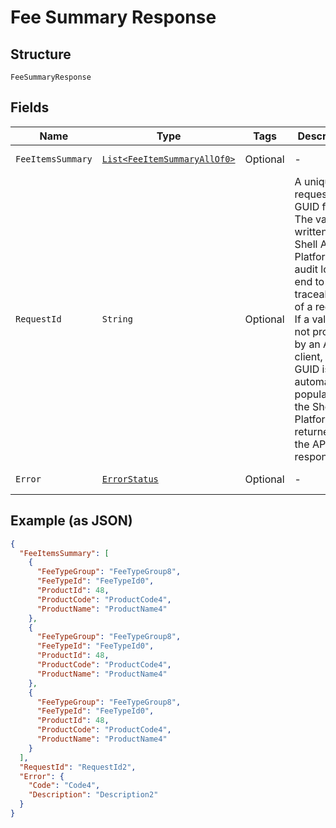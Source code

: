 
# Fee Summary Response

## Structure

`FeeSummaryResponse`

## Fields

| Name | Type | Tags | Description | Getter | Setter |
|  --- | --- | --- | --- | --- | --- |
| `FeeItemsSummary` | [`List<FeeItemSummaryAllOf0>`](../../doc/models/fee-item-summary-all-of-0.md) | Optional | - | List<FeeItemSummaryAllOf0> getFeeItemsSummary() | setFeeItemsSummary(List<FeeItemSummaryAllOf0> feeItemsSummary) |
| `RequestId` | `String` | Optional | A unique request id in GUID format. The value is written to the Shell API Platform audit log for end to end traceability of a request. If a value is not provided by an API client, then a GUID is automatically populated by the Shell API Platform and returned in the API response. | String getRequestId() | setRequestId(String requestId) |
| `Error` | [`ErrorStatus`](../../doc/models/error-status.md) | Optional | - | ErrorStatus getError() | setError(ErrorStatus error) |

## Example (as JSON)

```json
{
  "FeeItemsSummary": [
    {
      "FeeTypeGroup": "FeeTypeGroup8",
      "FeeTypeId": "FeeTypeId0",
      "ProductId": 48,
      "ProductCode": "ProductCode4",
      "ProductName": "ProductName4"
    },
    {
      "FeeTypeGroup": "FeeTypeGroup8",
      "FeeTypeId": "FeeTypeId0",
      "ProductId": 48,
      "ProductCode": "ProductCode4",
      "ProductName": "ProductName4"
    },
    {
      "FeeTypeGroup": "FeeTypeGroup8",
      "FeeTypeId": "FeeTypeId0",
      "ProductId": 48,
      "ProductCode": "ProductCode4",
      "ProductName": "ProductName4"
    }
  ],
  "RequestId": "RequestId2",
  "Error": {
    "Code": "Code4",
    "Description": "Description2"
  }
}
```

